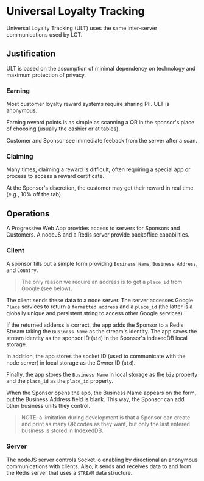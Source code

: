 # Universal Loyalty Tracking

Universal Loyalty Tracking (ULT) uses the same inter-server communications used by LCT.

## Justification

ULT is based on the assumption of minimal dependency on technology and maximum protection of privacy.

### Earning

Most customer loyalty reward systems require sharing PII. ULT is anonymous.

Earning reward points is as simple as scanning a QR in the sponsor's place of choosing (usually the cashier or at tables).

Customer and Sponsor see immediate feeback from the server after a scan.

### Claiming

Many times, claiming a reward is difficult, often requiring a special app or process to access a reward certificate.

At the Sponsor's discretion, the customer may get their reward in real time (e.g., 10% off the tab).

## Operations

A Progressive Web App provides access to servers for Sponsors and Customers. A nodeJS and a Redis server provide backoffice capabilities.

### Client

A sponsor fills out a simple form providing `Business Name`, `Business Address`, and `Country`.

> The only reason we require an address is to get a `place_id` from Google (see below).

The client sends these data to a node server. The server accesses Google `Place` services to return a `formatted address` and a `place_id` (the latter is a globally unique and persistent string to access other Google services).

If the returned adderss is correct, the app adds the Sponsor to a Redis Stream taking the `Business Name` as the stream's identity. The app saves the stream identity as the sponsor ID (`sid`) in the Sponsor's indexedDB local storage.

In addition, the app stores the socket ID (used to communicate with the node server) in local storage as the Owner ID (`uid`).

Finally, the app stores the `Business Name` in local storage as the `biz` property and the `place_id` as the `place_id` property.

When the Sponsor opens the app, the Business Name appears on the form, but the Business Address field is blank. This way, the Sponsor can add other business units they control.

>NOTE: a limitation during development is that a Sponsor can create and print as many QR codes as they want, but only the last entered business is stored in IndexedDB.

### Server
The nodeJS server controls Socket.io enabling by directional an anonymous communications with clients. Also, it sends and receives data to and from the Redis server that uses a `STREAM` data structure. 


